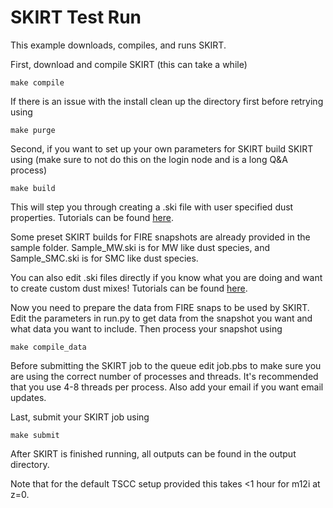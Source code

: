 # SKIRT Test Run

This example downloads, compiles, and runs SKIRT.

First, download and compile SKIRT (this can take a while)
```console
make compile
```

If there is an issue with the install clean up the directory first before retrying using
```console
make purge
```

Second, if you want to set up your own parameters for SKIRT build SKIRT using (make sure to not do this on the login node and is a long Q&A process)
```console
make build
```
This will step you through creating a .ski file with user specified dust properties. Tutorials can be found [here](https://skirt.ugent.be/version9/_tutorials.html).

Some preset SKIRT builds for FIRE snapshots are already provided in the sample folder. Sample_MW.ski is for MW like dust species, and Sample_SMC.ski is for SMC like dust species.

You can also edit .ski files directly if you know what you are doing and want to create custom dust mixes! Tutorials can be found [here](https://skirt.ugent.be/version9/_tutorial_custom_dust.html).

Now you need to prepare the data from FIRE snaps to be used by SKIRT. Edit the parameters in run.py to get data from the snapshot you want and what data you want to include. Then process your snapshot using
```console
make compile_data
```

Before submitting the SKIRT job to the queue edit job.pbs to make sure you are using the correct number of processes and threads. It's recommended that you use 4-8 threads per process. Also add your email if you want email updates.

Last, submit your SKIRT job using
```console
make submit
```

After SKIRT is finished running, all outputs can be found in the output directory.

Note that for the default TSCC setup provided this takes <1 hour for m12i at z=0.



